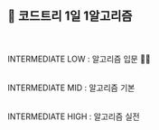 ## 🌱 코드트리 1일 1알고리즘

<br/><br>
INTERMEDIATE LOW : 알고리즘 입문 🏃‍♂️<br><br>

INTERMEDIATE MID : 알고리즘 기본<br><br>

INTERMEDIATE HIGH : 알고리즘 실전<br>
